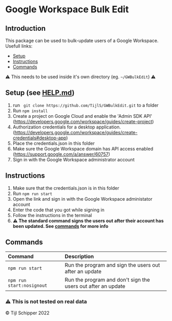 # Google Workspace Bulk Edit

## Introduction
This package can be used to bulk-update users of a Google Workspace.
Usefull links:
- [Setup](#setup-see-helpmdhelpmd)
- [Instructions](#instructions)
- [Commands](#commands)

⚠️ This needs to be used inside it's own directory (eg. `~/GWBulkEdit`) ⚠️

## Setup (see [HELP.md](HELP.md))
1) run ` git clone https://github.com/TijlS/GWBulkEdit.git` to a folder
2) Run `npm install`
3) Create a project on Google Cloud and enable the 'Admin SDK API' 
    (https://developers.google.com/workspace/guides/create-project) 
4) Authorization credentials for a desktop application. 
    (https://developers.google.com/workspace/guides/create-credentials#desktop-app) 
5) Place the credentials.json in this folder
6) Make sure the Google Workspace domain has API access enabled 
    (https://support.google.com/a/answer/60757) 
7) Sign in with the Google Workspace administrator account

## Instructions
1) Make sure that the credentials.json is in this folder
2) Run `npm run start`
3) Open the link and sign in with the Google Workspace administator account
4) Enter the code that you got while signing in
5) Follow the instructions in the terminal
6) **⚠️ The standard command signs the users out after their account has been updated. See [commands](#commands) for more info**

## Commands
| Command                   | Description   |
|:--------------------------|:--------------|
|`npm run start`            | Run the program and sign the users out after an update |
|`npm run start:nosignout`  | Run the program and don't sign the users out after an update |



### ⚠️ This is not tested on real data

© Tijl Schipper 2022
